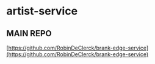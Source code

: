 # artist-service

## MAIN REPO
[https://github.com/RobinDeClerck/brank-edge-service](https://github.com/RobinDeClerck/brank-edge-service)
